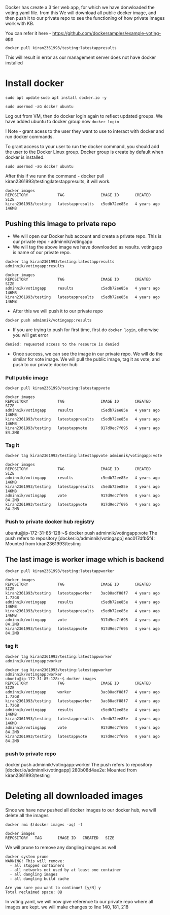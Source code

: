 
Docker has create a 3 tier web app, for which we have donwloaded the voting.yaml file. from this We will download all public docker image, and then push it to our private repo to see the functioning of how private images work with KB.

You can refer it here - https://github.com/dockersamples/example-voting-app


`docker pull kiran2361993/testing:latestappresults`

This will result in error as our management server does not have docker installed


# Install docker

`sudo apt update`
`sudo apt install docker.io -y`

`sudo usermod -aG docker ubuntu`

Log out from VM, then do docker login again to reflect updated groups. We have added ubuntu to docker group now
`docker login`


! Note - grant acess to the user they want to use to interact with docker and run docker commands.

To grant access to your user to run the docker command, you should add the user to the Docker Linux group. Docker group is create by default when docker is installed.

    sudo usermod -aG docker ubuntu


After this if we runn the command - docker pull kiran2361993/testing:latestappresults, it will work.

```
docker images
REPOSITORY             TAG                IMAGE ID       CREATED       SIZE
kiran2361993/testing   latestappresults   c5edb72ee85e   4 years ago   146MB

```

## Pushing this image to private repo

- We will open our Docker hub account and create a private repo. This is our private repo - adminnik/votingapp
- We will tag the above image we have downloaded as results. votingapp is name of our private repo.

`docker tag kiran2361993/testing:latestappresults adminnik/votingapp:results`

```
docker images
REPOSITORY             TAG                IMAGE ID       CREATED       SIZE
adminnik/votingapp     results            c5edb72ee85e   4 years ago   146MB
kiran2361993/testing   latestappresults   c5edb72ee85e   4 years ago   146MB

```

- After this we will push it to our private repo

`docker push adminnik/votingapp:results`


- If you are trying to push for first time, first do `docker login`, otherwise you will get error 

`denied: requested access to the resource is denied`

- Once success, we can see the image in our private repo. We will do the similar for vote image. We will pull the public image, tag it as vote, and push to our private docker hub

### Pull public image
`docker pull kiran2361993/testing:latestappvote`

```
docker images
REPOSITORY             TAG                IMAGE ID       CREATED       SIZE
adminnik/votingapp     results            c5edb72ee85e   4 years ago   146MB
kiran2361993/testing   latestappresults   c5edb72ee85e   4 years ago   146MB
kiran2361993/testing   latestappvote      917d9ec7f695   4 years ago   84.2MB

```
### Tag it 
`docker tag kiran2361993/testing:latestappvote adminnik/votingapp:vote`
```
docker images
REPOSITORY             TAG                IMAGE ID       CREATED       SIZE
adminnik/votingapp     results            c5edb72ee85e   4 years ago   146MB
kiran2361993/testing   latestappresults   c5edb72ee85e   4 years ago   146MB
adminnik/votingapp     vote               917d9ec7f695   4 years ago   84.2MB
kiran2361993/testing   latestappvote      917d9ec7f695   4 years ago   84.2MB
```

### Push to private docker hub registry
ubuntu@ip-172-31-85-128:~$ docker push adminnik/votingapp:vote
The push refers to repository [docker.io/adminnik/votingapp]
eac017dfb5f4: Mounted from kiran2361993/testing 

## The last image is worker image which is backend

`docker pull kiran2361993/testing:latestappworker`

```
docker images
REPOSITORY             TAG                IMAGE ID       CREATED       SIZE
kiran2361993/testing   latestappworker    3ac88adf88f7   4 years ago   1.72GB
adminnik/votingapp     results            c5edb72ee85e   4 years ago   146MB
kiran2361993/testing   latestappresults   c5edb72ee85e   4 years ago   146MB
adminnik/votingapp     vote               917d9ec7f695   4 years ago   84.2MB
kiran2361993/testing   latestappvote      917d9ec7f695   4 years ago   84.2MB
```

### tag it

`docker tag kiran2361993/testing:latestappworker adminnik/votingapp:worker`

```
docker tag kiran2361993/testing:latestappworker adminnik/votingapp:worker
ubuntu@ip-172-31-85-128:~$ docker images
REPOSITORY             TAG                IMAGE ID       CREATED       SIZE
adminnik/votingapp     worker             3ac88adf88f7   4 years ago   1.72GB
kiran2361993/testing   latestappworker    3ac88adf88f7   4 years ago   1.72GB
adminnik/votingapp     results            c5edb72ee85e   4 years ago   146MB
kiran2361993/testing   latestappresults   c5edb72ee85e   4 years ago   146MB
adminnik/votingapp     vote               917d9ec7f695   4 years ago   84.2MB
kiran2361993/testing   latestappvote      917d9ec7f695   4 years ago   84.2MB
```

### push to private repo

docker push adminnik/votingapp:worker 
The push refers to repository [docker.io/adminnik/votingapp]
280b08d4ae2e: Mounted from kiran2361993/testing 


# Deleting all downloaded images

Since we have now pushed all docker images to our docker hub, we will delete all the images

`docker rmi $(docker images -aq) -f`
```
docker images
REPOSITORY   TAG       IMAGE ID   CREATED   SIZE
```

We will prune to remove any dangling images as well

```
docker system prune
WARNING! This will remove:
  - all stopped containers
  - all networks not used by at least one container
  - all dangling images
  - all dangling build cache

Are you sure you want to continue? [y/N] y
Total reclaimed space: 0B

```


In voting.yaml, we will now give reference to our private repo where all images are kept. we will make changes to line 140, 181, 218